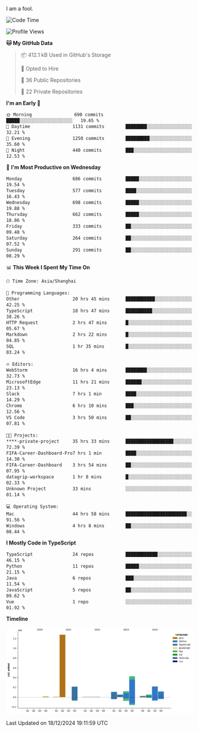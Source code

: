 I am a fool.

<!--START_SECTION:waka-->
![Code Time](http://img.shields.io/badge/Code%20Time-2%2C291%20hrs%2034%20mins-blue)

![Profile Views](http://img.shields.io/badge/Profile%20Views-4-blue)

**🐱 My GitHub Data** 

> 📦 412.1 kB Used in GitHub's Storage 
 > 
> 💼 Opted to Hire
 > 
> 📜 36 Public Repositories 
 > 
> 🔑 22 Private Repositories 
 > 
**I'm an Early 🐤** 

```text
🌞 Morning                690 commits         █████░░░░░░░░░░░░░░░░░░░░   19.65 % 
🌆 Daytime                1131 commits        ████████░░░░░░░░░░░░░░░░░   32.21 % 
🌃 Evening                1250 commits        █████████░░░░░░░░░░░░░░░░   35.60 % 
🌙 Night                  440 commits         ███░░░░░░░░░░░░░░░░░░░░░░   12.53 % 
```
📅 **I'm Most Productive on Wednesday** 

```text
Monday                   686 commits         █████░░░░░░░░░░░░░░░░░░░░   19.54 % 
Tuesday                  577 commits         ████░░░░░░░░░░░░░░░░░░░░░   16.43 % 
Wednesday                698 commits         █████░░░░░░░░░░░░░░░░░░░░   19.88 % 
Thursday                 662 commits         █████░░░░░░░░░░░░░░░░░░░░   18.86 % 
Friday                   333 commits         ██░░░░░░░░░░░░░░░░░░░░░░░   09.48 % 
Saturday                 264 commits         ██░░░░░░░░░░░░░░░░░░░░░░░   07.52 % 
Sunday                   291 commits         ██░░░░░░░░░░░░░░░░░░░░░░░   08.29 % 
```


📊 **This Week I Spent My Time On** 

```text
🕑︎ Time Zone: Asia/Shanghai

💬 Programming Languages: 
Other                    20 hrs 45 mins      ███████████░░░░░░░░░░░░░░   42.25 % 
TypeScript               18 hrs 47 mins      ██████████░░░░░░░░░░░░░░░   38.26 % 
HTTP Request             2 hrs 47 mins       █░░░░░░░░░░░░░░░░░░░░░░░░   05.67 % 
Markdown                 2 hrs 22 mins       █░░░░░░░░░░░░░░░░░░░░░░░░   04.85 % 
SQL                      1 hr 35 mins        █░░░░░░░░░░░░░░░░░░░░░░░░   03.24 % 

🔥 Editors: 
WebStorm                 16 hrs 4 mins       ████████░░░░░░░░░░░░░░░░░   32.73 % 
MicrosoftEdge            11 hrs 21 mins      ██████░░░░░░░░░░░░░░░░░░░   23.13 % 
Slack                    7 hrs 1 min         ████░░░░░░░░░░░░░░░░░░░░░   14.29 % 
Chrome                   6 hrs 10 mins       ███░░░░░░░░░░░░░░░░░░░░░░   12.56 % 
VS Code                  3 hrs 50 mins       ██░░░░░░░░░░░░░░░░░░░░░░░   07.81 % 

🐱‍💻 Projects: 
****-private-project     35 hrs 33 mins      ██████████████████░░░░░░░   72.39 % 
FIFA-Career-Dashboard-Fro7 hrs 1 min         ████░░░░░░░░░░░░░░░░░░░░░   14.30 % 
FIFA-Career-Dashboard    3 hrs 54 mins       ██░░░░░░░░░░░░░░░░░░░░░░░   07.95 % 
datagrip-workspace       1 hr 8 mins         █░░░░░░░░░░░░░░░░░░░░░░░░   02.33 % 
Unknown Project          33 mins             ░░░░░░░░░░░░░░░░░░░░░░░░░   01.14 % 

💻 Operating System: 
Mac                      44 hrs 58 mins      ███████████████████████░░   91.56 % 
Windows                  4 hrs 8 mins        ██░░░░░░░░░░░░░░░░░░░░░░░   08.44 % 
```

**I Mostly Code in TypeScript** 

```text
TypeScript               24 repos            ████████████░░░░░░░░░░░░░   46.15 % 
Python                   11 repos            █████░░░░░░░░░░░░░░░░░░░░   21.15 % 
Java                     6 repos             ███░░░░░░░░░░░░░░░░░░░░░░   11.54 % 
JavaScript               5 repos             ██░░░░░░░░░░░░░░░░░░░░░░░   09.62 % 
Vue                      1 repo              ░░░░░░░░░░░░░░░░░░░░░░░░░   01.92 % 
```



**Timeline**

![Lines of Code chart](https://raw.githubusercontent.com/VeejaLiu/VeejaLiu/master/assets/bar_graph.png)


 Last Updated on 18/12/2024 19:11:59 UTC
<!--END_SECTION:waka-->
